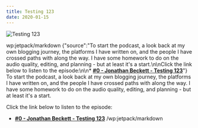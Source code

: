 ```yaml
---
title: Testing 123
date: 2020-01-15
---
```


![Testing 123](https://source.unsplash.com/l7dbl-sUg3k/1600x900)

wp:jetpack/markdown {"source":"To start the podcast, a look back at my own blogging journey, the platforms I have written on, and the people I have crossed paths with along the way. I have some homework to do on the audio quality, editing, and planning - but at least it's a start.\n\nClick the link below to listen to the episode:\n\n* **[#0 - Jonathan Beckett - Testing 123](https:\/\/anchor.fm\/jonbeckett\/episodes\/0\u002d\u002d-Jonathan-Beckett\u002d\u002d-Testing-123-eatubd\/a-a1hd969)**"}  To start the podcast, a look back at my own blogging journey, the platforms I have written on, and the people I have crossed paths with along the way. I have some homework to do on the audio quality, editing, and planning - but at least it's a start.

Click the link below to listen to the episode:

* **[#0 - Jonathan Beckett - Testing 123](https://anchor.fm/jonbeckett/episodes/0---Jonathan-Beckett---Testing-123-eatubd/a-a1hd969)**
/wp:jetpack/markdown 